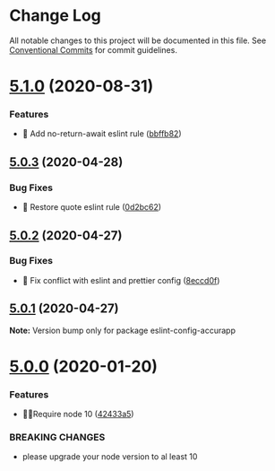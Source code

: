 # Change Log

All notable changes to this project will be documented in this file.
See [Conventional Commits](https://conventionalcommits.org) for commit guidelines.

# [5.1.0](https://github.com/accurat/accurapp/compare/eslint-config-accurapp@5.0.3...eslint-config-accurapp@5.1.0) (2020-08-31)


### Features

* 🚨  Add no-return-await eslint rule ([bbffb82](https://github.com/accurat/accurapp/commit/bbffb82fb790e359f1f57bb0ef0b6a6d11327b22))





## [5.0.3](https://github.com/accurat/accurapp/compare/eslint-config-accurapp@5.0.2...eslint-config-accurapp@5.0.3) (2020-04-28)


### Bug Fixes

* 🚨 Restore quote eslint rule ([0d2bc62](https://github.com/accurat/accurapp/commit/0d2bc62030123498b56ea40d557943ec71741d45))





## [5.0.2](https://github.com/accurat/accurapp/compare/eslint-config-accurapp@5.0.1...eslint-config-accurapp@5.0.2) (2020-04-27)


### Bug Fixes

* 🐛 Fix conflict with eslint and prettier config ([8eccd0f](https://github.com/accurat/accurapp/commit/8eccd0f82cc03cf9b487682d787b044227751cc3))





## [5.0.1](https://github.com/accurat/accurapp/compare/eslint-config-accurapp@5.0.0...eslint-config-accurapp@5.0.1) (2020-04-27)

**Note:** Version bump only for package eslint-config-accurapp





# [5.0.0](https://github.com/accurat/accurapp/compare/eslint-config-accurapp@4.2.8...eslint-config-accurapp@5.0.0) (2020-01-20)


### Features

* 👮‍♂️Require node 10 ([42433a5](https://github.com/accurat/accurapp/commit/42433a573c1bde9b152cbbb3b92f02618db30a25))


### BREAKING CHANGES

* please upgrade your node version to al least 10
